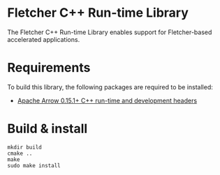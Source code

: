 # Fletcher C++ Run-time Library

The Fletcher C++ Run-time Library enables support for Fletcher-based accelerated applications.

# Requirements

To build this library, the following packages are required to be installed:

* [Apache Arrow 0.15.1+ C++ run-time and development headers](https://arrow.apache.org/install)

# Build & install

```console
mkdir build
cmake ..
make
sudo make install
```
